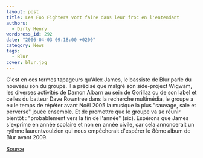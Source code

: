 ```yaml
---
layout: post
title: Les Foo Fighters vont faire dans leur froc en l'entendant
authors:
  - Dirty Henry
wordpress_id: 292
date: "2006-04-03 09:18:00 +0200"
category: News
tags:
  - Blur
cover: blur.jpg
---
```


C'est en ces termes tapageurs qu'Alex James, le bassiste de Blur parle du
nouveau son du groupe. Il a précisé que malgré son side-project Wigwam, les
diverses activités de Damon Albarn au sein de Gorillaz ou de son label et celles
du batteur Dave Rowntree dans la recherche multimédia, le groupe a eu le temps
de répéter avant Noël 2005 la musique la plus "sauvage, sale et perverse" jouée
ensemble. Et de promettre que le groupe va se réunir bientôt : "probablement
vers la fin de l'année" (sic). Espérons que James s'exprime en année scolaire et
non en année civile, car cela annoncerait un rythme laurentvoulzien qui nous
empêcherait d'espérer le 8ème album de Blur avant 2009.

[Source](https://www.spin.com/2006/03/new-albums-blur-shins-french-kicks/)
